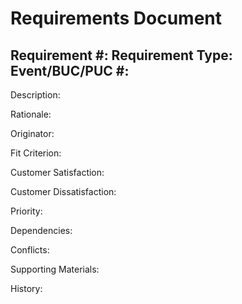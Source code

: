Requirements Document
========

Requirement #:
Requirement Type:
Event/BUC/PUC #:
------------------
Description: 

Rationale: 

Originator: 

Fit Criterion: 

Customer Satisfaction: 

Customer Dissatisfaction: 

Priority: 

Dependencies: 

Conflicts: 

Supporting Materials: 

History: 
